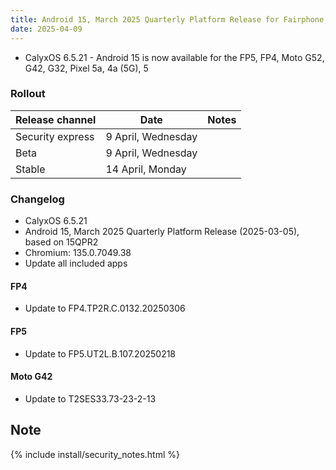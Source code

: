 ```yaml
---
title: Android 15, March 2025 Quarterly Platform Release for Fairphone, Motorola, Pixel 5 series
date: 2025-04-09
---
```


* CalyxOS 6.5.21 - Android 15 is now available for the FP5, FP4, Moto G52, G42, G32, Pixel 5a, 4a (5G), 5

### Rollout

| Release channel  | Date   | Notes |
| ---------------- | ------ | ------ |
| Security express | 9 April, Wednesday |  |
| Beta | 9 April, Wednesday |  |
| Stable | 14 April, Monday | |

### Changelog
* CalyxOS 6.5.21
* Android 15, March 2025 Quarterly Platform Release (2025-03-05), based on 15QPR2
* Chromium: 135.0.7049.38
* Update all included apps

#### FP4
* Update to FP4.TP2R.C.0132.20250306

#### FP5
* Update to FP5.UT2L.B.107.20250218

#### Moto G42
* Update to T2SES33.73-23-2-13

## Note

{% include install/security_notes.html %}
